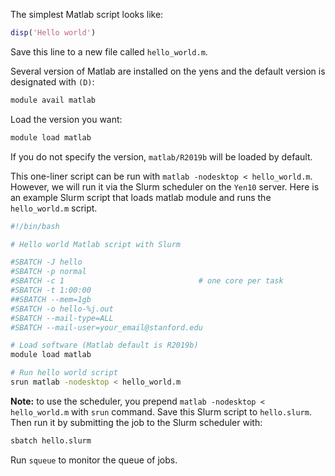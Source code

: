 The simplest Matlab script looks like:

```matlab title="Matlab Code"
disp('Hello world')
```

Save this line to a new file called `hello_world.m`. 

Several version of Matlab are installed on the yens and the default version is designated with `(D)`:

```bash title="Terminal Command"
module avail matlab
```

Load the version you want:

```bash title="Terminal Command"
module load matlab
```

If you do not specify the version, `matlab/R2019b` will be loaded by default.

This one-liner script can be run with `matlab -nodesktop < hello_world.m`. 
However, we will run it via the Slurm scheduler on the `Yen10` server. 
Here is an example Slurm script that loads matlab module and runs the `hello_world.m` script.


```bash title="Terminal Command"
#!/bin/bash

# Hello world Matlab script with Slurm

#SBATCH -J hello
#SBATCH -p normal
#SBATCH -c 1                              # one core per task
#SBATCH -t 1:00:00
##SBATCH --mem=1gb
#SBATCH -o hello-%j.out
#SBATCH --mail-type=ALL
#SBATCH --mail-user=your_email@stanford.edu

# Load software (Matlab default is R2019b)
module load matlab

# Run hello world script
srun matlab -nodesktop < hello_world.m
```

**Note:** to use the scheduler, you prepend `matlab -nodesktop < hello_world.m` with `srun` command. 
Save this Slurm script to `hello.slurm`.
Then run it by submitting the job to the Slurm scheduler with:

```bash title="Terminal Command"
sbatch hello.slurm
```

Run `squeue` to monitor the queue of jobs.
